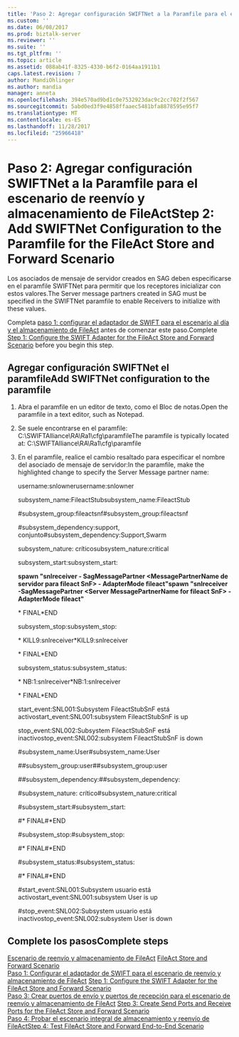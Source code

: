 ```yaml
---
title: 'Paso 2: Agregar configuración SWIFTNet a la Paramfile para el escenario de reenvío y almacenamiento de FileAct | Documentos de Microsoft'
ms.custom: ''
ms.date: 06/08/2017
ms.prod: biztalk-server
ms.reviewer: ''
ms.suite: ''
ms.tgt_pltfrm: ''
ms.topic: article
ms.assetid: 088ab41f-8325-4330-b6f2-0164aa1911b1
caps.latest.revision: 7
author: MandiOhlinger
ms.author: mandia
manager: anneta
ms.openlocfilehash: 394e570ad9bd1c0e7532923dac9c2cc702f2f567
ms.sourcegitcommit: 5abd0ed3f9e4858ffaaec5481bfa8878595e95f7
ms.translationtype: MT
ms.contentlocale: es-ES
ms.lasthandoff: 11/28/2017
ms.locfileid: "25966418"
---
```

# <a name="step-2-add-swiftnet-configuration-to-the-paramfile-for-the-fileact-store-and-forward-scenario"></a><span data-ttu-id="e81ed-102">Paso 2: Agregar configuración SWIFTNet a la Paramfile para el escenario de reenvío y almacenamiento de FileAct</span><span class="sxs-lookup"><span data-stu-id="e81ed-102">Step 2: Add SWIFTNet Configuration to the Paramfile for the FileAct Store and Forward Scenario</span></span>
<span data-ttu-id="e81ed-103">Los asociados de mensaje de servidor creados en SAG deben especificarse en el paramfile SWIFTNet para permitir que los receptores inicializar con estos valores.</span><span class="sxs-lookup"><span data-stu-id="e81ed-103">The Server message partners created in SAG must be specified in the SWIFTNet paramfile to enable Receivers to initialize with these values.</span></span>  
  
<span data-ttu-id="e81ed-104">Completa [paso 1: configurar el adaptador de SWIFT para el escenario al día y el almacenamiento de FileAct](../../adapters-and-accelerators/fileact-interact/step-1-configure-the-swift-adapter-for-the-fileact-store-and-forward-scenario.md) antes de comenzar este paso.</span><span class="sxs-lookup"><span data-stu-id="e81ed-104">Complete [Step 1: Configure the SWIFT Adapter for the FileAct Store and Forward Scenario](../../adapters-and-accelerators/fileact-interact/step-1-configure-the-swift-adapter-for-the-fileact-store-and-forward-scenario.md) before you begin this step.</span></span>
  
## <a name="add-swiftnet-configuration-to-the-paramfile"></a><span data-ttu-id="e81ed-105">Agregar configuración SWIFTNet el paramfile</span><span class="sxs-lookup"><span data-stu-id="e81ed-105">Add SWIFTNet configuration to the paramfile</span></span>  
  
1.  <span data-ttu-id="e81ed-106">Abra el paramfile en un editor de texto, como el Bloc de notas.</span><span class="sxs-lookup"><span data-stu-id="e81ed-106">Open the paramfile in a text editor, such as Notepad.</span></span>  
  
2.  <span data-ttu-id="e81ed-107">Se suele encontrarse en el paramfile: C:\SWIFTAlliance\RA\Ra1\cfg\paramfile</span><span class="sxs-lookup"><span data-stu-id="e81ed-107">The paramfile is typically located at: C:\SWIFTAlliance\RA\Ra1\cfg\paramfile</span></span>  
  
3.  <span data-ttu-id="e81ed-108">En el paramfile, realice el cambio resaltado para especificar el nombre del asociado de mensaje de servidor:</span><span class="sxs-lookup"><span data-stu-id="e81ed-108">In the paramfile, make the highlighted change to specify the Server Message partner name:</span></span>  
    
     <span data-ttu-id="e81ed-109">username:snlowner</span><span class="sxs-lookup"><span data-stu-id="e81ed-109">username:snlowner</span></span>  
  
     <span data-ttu-id="e81ed-110">subsystem_name:FileactStub</span><span class="sxs-lookup"><span data-stu-id="e81ed-110">subsystem_name:FileactStub</span></span>  
  
     <span data-ttu-id="e81ed-111">\#subsystem_group:fileactsnf</span><span class="sxs-lookup"><span data-stu-id="e81ed-111">\#subsystem_group:fileactsnf</span></span>  
  
     <span data-ttu-id="e81ed-112">\#subsystem_dependency:support, conjunto</span><span class="sxs-lookup"><span data-stu-id="e81ed-112">\#subsystem_dependency:Support,Swarm</span></span>  
  
     <span data-ttu-id="e81ed-113">subsystem_nature: crítico</span><span class="sxs-lookup"><span data-stu-id="e81ed-113">subsystem_nature:critical</span></span>  
  
     <span data-ttu-id="e81ed-114">subsystem_start:</span><span class="sxs-lookup"><span data-stu-id="e81ed-114">subsystem_start:</span></span>  
  
     <span data-ttu-id="e81ed-115">**spawn "snlreceiver - SagMessagePartner \<MessagePartnerName de servidor para fileact SnF\> - AdapterMode fileact"**</span><span class="sxs-lookup"><span data-stu-id="e81ed-115">**spawn "snlreceiver -SagMessagePartner \<Server MessagePartnerName for fileact SnF\> -AdapterMode fileact"**</span></span>  
  
     <span data-ttu-id="e81ed-116">\* FINAL</span><span class="sxs-lookup"><span data-stu-id="e81ed-116">\*END</span></span>  
  
     <span data-ttu-id="e81ed-117">subsystem_stop:</span><span class="sxs-lookup"><span data-stu-id="e81ed-117">subsystem_stop:</span></span>  
  
     <span data-ttu-id="e81ed-118">\* KILL9:snlreceiver</span><span class="sxs-lookup"><span data-stu-id="e81ed-118">\*KILL9:snlreceiver</span></span>  
  
     <span data-ttu-id="e81ed-119">\* FINAL</span><span class="sxs-lookup"><span data-stu-id="e81ed-119">\*END</span></span>  
  
     <span data-ttu-id="e81ed-120">subsystem_status:</span><span class="sxs-lookup"><span data-stu-id="e81ed-120">subsystem_status:</span></span>  
  
     <span data-ttu-id="e81ed-121">\* NB:1:snlreceiver</span><span class="sxs-lookup"><span data-stu-id="e81ed-121">\*NB:1:snlreceiver</span></span>  
  
     <span data-ttu-id="e81ed-122">\* FINAL</span><span class="sxs-lookup"><span data-stu-id="e81ed-122">\*END</span></span>  
  
     <span data-ttu-id="e81ed-123">start_event:SNL001:Subsystem FileactStubSnF está activo</span><span class="sxs-lookup"><span data-stu-id="e81ed-123">start_event:SNL001:subsystem FileactStubSnF is up</span></span>  
  
     <span data-ttu-id="e81ed-124">stop_event:SNL002:Subsystem FileactStubSnF está inactivo</span><span class="sxs-lookup"><span data-stu-id="e81ed-124">stop_event:SNL002:subsystem FileactStubSnF is down</span></span>  
  
     <span data-ttu-id="e81ed-125">\#subsystem_name:User</span><span class="sxs-lookup"><span data-stu-id="e81ed-125">\#subsystem_name:User</span></span>  
  
     <span data-ttu-id="e81ed-126">\##subsystem_group:user</span><span class="sxs-lookup"><span data-stu-id="e81ed-126">\##subsystem_group:user</span></span>  
  
     <span data-ttu-id="e81ed-127">\##subsystem_dependency:</span><span class="sxs-lookup"><span data-stu-id="e81ed-127">\##subsystem_dependency:</span></span>  
  
     <span data-ttu-id="e81ed-128">\#subsystem_nature: crítico</span><span class="sxs-lookup"><span data-stu-id="e81ed-128">\#subsystem_nature:critical</span></span>  
  
     <span data-ttu-id="e81ed-129">\#subsystem_start:</span><span class="sxs-lookup"><span data-stu-id="e81ed-129">\#subsystem_start:</span></span>  
  
     <span data-ttu-id="e81ed-130">\#\* FINAL</span><span class="sxs-lookup"><span data-stu-id="e81ed-130">\#\*END</span></span>  
  
     <span data-ttu-id="e81ed-131">\#subsystem_stop:</span><span class="sxs-lookup"><span data-stu-id="e81ed-131">\#subsystem_stop:</span></span>  
  
     <span data-ttu-id="e81ed-132">\#\* FINAL</span><span class="sxs-lookup"><span data-stu-id="e81ed-132">\#\*END</span></span>  
  
     <span data-ttu-id="e81ed-133">\#subsystem_status:</span><span class="sxs-lookup"><span data-stu-id="e81ed-133">\#subsystem_status:</span></span>  
  
     <span data-ttu-id="e81ed-134">\#\* FINAL</span><span class="sxs-lookup"><span data-stu-id="e81ed-134">\#\*END</span></span>  
  
     #<a name="starteventsnl001subsystem-user-is-up"></a><span data-ttu-id="e81ed-135">start_event:SNL001:Subsystem usuario está activo</span><span class="sxs-lookup"><span data-stu-id="e81ed-135">start_event:SNL001:subsystem User is up</span></span>  
  
     #<a name="stopeventsnl002subsystem-user-is-down"></a><span data-ttu-id="e81ed-136">stop_event:SNL002:Subsystem usuario está inactivo</span><span class="sxs-lookup"><span data-stu-id="e81ed-136">stop_event:SNL002:subsystem User is down</span></span>  
    
  
## <a name="complete-steps"></a><span data-ttu-id="e81ed-137">Complete los pasos</span><span class="sxs-lookup"><span data-stu-id="e81ed-137">Complete steps</span></span>
 <span data-ttu-id="e81ed-138">[Escenario de reenvío y almacenamiento de FileAct](../../adapters-and-accelerators/fileact-interact/fileact-store-and-forward-scenario.md) </span><span class="sxs-lookup"><span data-stu-id="e81ed-138">[FileAct Store and Forward Scenario](../../adapters-and-accelerators/fileact-interact/fileact-store-and-forward-scenario.md) </span></span>  
 <span data-ttu-id="e81ed-139">[Paso 1: Configurar el adaptador de SWIFT para el escenario de reenvío y almacenamiento de FileAct](../../adapters-and-accelerators/fileact-interact/step-1-configure-the-swift-adapter-for-the-fileact-store-and-forward-scenario.md) </span><span class="sxs-lookup"><span data-stu-id="e81ed-139">[Step 1: Configure the SWIFT Adapter for the FileAct Store and Forward Scenario](../../adapters-and-accelerators/fileact-interact/step-1-configure-the-swift-adapter-for-the-fileact-store-and-forward-scenario.md) </span></span>  
 <span data-ttu-id="e81ed-140">[Paso 3: Crear puertos de envío y puertos de recepción para el escenario de reenvío y almacenamiento de FileAct](../../adapters-and-accelerators/fileact-interact/step-3-create-send-ports-and-receive-ports-for-the-fileact-store-and-forward.md) </span><span class="sxs-lookup"><span data-stu-id="e81ed-140">[Step 3: Create Send Ports and Receive Ports for the FileAct Store and Forward Scenario](../../adapters-and-accelerators/fileact-interact/step-3-create-send-ports-and-receive-ports-for-the-fileact-store-and-forward.md) </span></span>  
 [<span data-ttu-id="e81ed-141">Paso 4: Probar el escenario integral de almacenamiento y reenvío de FileAct</span><span class="sxs-lookup"><span data-stu-id="e81ed-141">Step 4: Test FileAct Store and Forward End-to-End Scenario</span></span>](../../adapters-and-accelerators/fileact-interact/step-4-test-fileact-store-and-forward-end-to-end-scenario.md)